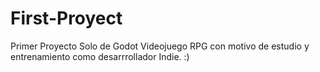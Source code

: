 # First-Proyect
 Primer Proyecto Solo de Godot 
Videojuego RPG con motivo de estudio y entrenamiento como desarrrollador Indie.
:)

